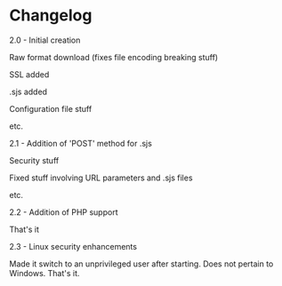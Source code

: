 # Changelog
2.0 - Initial creation

Raw format download (fixes file encoding breaking stuff)

SSL added

.sjs added

Configuration file stuff

etc.

2.1 - Addition of 'POST' method for .sjs

Security stuff

Fixed stuff involving URL parameters and .sjs files

etc.

2.2 - Addition of PHP support

That's it

2.3 - Linux security enhancements

Made it switch to an unprivileged user after starting. Does not pertain to Windows. That's it.
